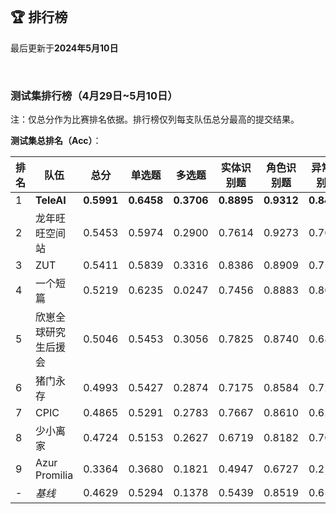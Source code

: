
<br/>

## 🏆 排行榜

<p class="text-center">最后更新于<strong>2024年5月10日</strong></p>

<br/>

### 测试集排行榜（4月29日~5月10日）

<p>注：仅总分作为比赛排名依据。排行榜仅列每支队伍总分最高的提交结果。</p>

**测试集总排名（Acc）**：

| 排名 | 队伍     | 总分  | 单选题  | 多选题  | 实体识别题 | 角色识别题 | 异常识别题 | 空间推理题 | 异形同义题 |
| ---- | -------- | ------ | ------ | ------ | ------- | ------- | ------- | ------- | ------- |
| 1    | **TeleAI** | **0.5991** | **0.6458** | **0.3706** | **0.8895** | **0.9312** | **0.8440** | **0.3471** | **0.5538** |
| 2    | 龙年旺旺空间站 | 0.5453 | 0.5974 | 0.2900 | 0.7614 | 0.9273 | 0.7620 | 0.2975 | 0.5138 |
| 3    | ZUT | 0.5411 | 0.5839 | 0.3316 | 0.8386 | 0.8909 | 0.7540 | 0.3142 | 0.4138 |
| 4    | 一个短篇 | 0.5219 | 0.6235 | 0.0247 | 0.7456 | 0.8883 | 0.8060 | 0.2721 | 0.4569 |
| 5    | 欣崽全球研究生后援会 | 0.5046 | 0.5453 | 0.3056 | 0.7825 | 0.8740 | 0.6860 | 0.3235 | 0.2523 |
| 6    | 猪门永存 | 0.4993 | 0.5427 | 0.2874 | 0.7175 | 0.8584 | 0.7280 | 0.2804 | 0.3938 |
| 7    | CPIC | 0.4865 | 0.5291 | 0.2783 | 0.7667 | 0.8610 | 0.6220 | 0.2603 | 0.4031 |
| 8    | 少小离家 | 0.4724 | 0.5153 | 0.2627 | 0.6719 | 0.8182 | 0.7000 | 0.2735 | 0.3369 |
| 9    | Azur Promilia | 0.3364 | 0.3680 | 0.1821 | 0.4947 | 0.6727 | 0.2160 | 0.2172 | 0.2662 |
| - | <span style="color:var(--bs-secondary)">*基线*<span> | 0.4629 | 0.5294 | 0.1378 | 0.5439 | 0.8519 | 0.6560 | 0.2500 | 0.4508 |
